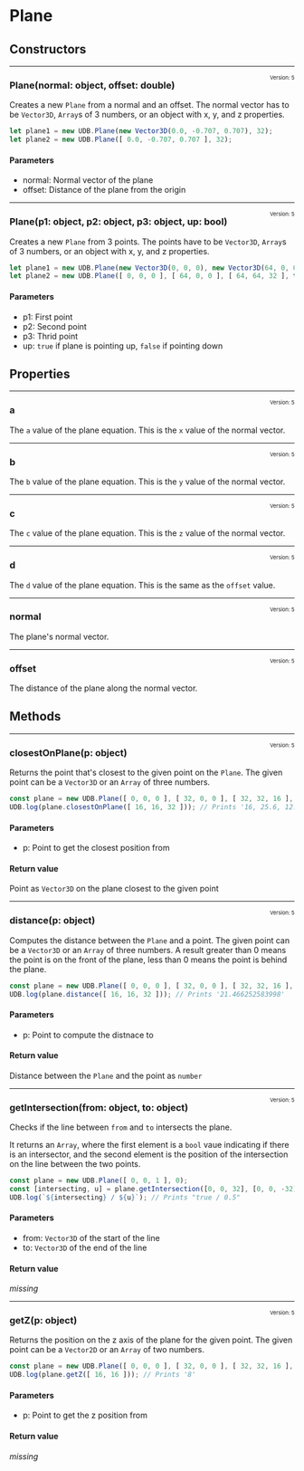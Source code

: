 # Plane

## Constructors

---
<span style="float:right;font-weight:normal;font-size:66%">Version: 5</span>
### Plane(normal: object, offset: double)
Creates a new `Plane` from a normal and an offset. The normal vector has to be `Vector3D`, `Array`s of 3 numbers, or an object with x, y, and z properties.

```js
let plane1 = new UDB.Plane(new Vector3D(0.0, -0.707, 0.707), 32);
let plane2 = new UDB.Plane([ 0.0, -0.707, 0.707 ], 32);
```
#### Parameters
* normal: Normal vector of the plane
* offset: Distance of the plane from the origin

---
<span style="float:right;font-weight:normal;font-size:66%">Version: 5</span>
### Plane(p1: object, p2: object, p3: object, up: bool)
Creates a new `Plane` from 3 points. The points have to be `Vector3D`, `Array`s of 3 numbers, or an object with x, y, and z properties.

```js
let plane1 = new UDB.Plane(new Vector3D(0, 0, 0), new Vector3D(64, 0, 0), new Vector3D(64, 64, 32), true);
let plane2 = new UDB.Plane([ 0, 0, 0 ], [ 64, 0, 0 ], [ 64, 64, 32 ], true);
```
#### Parameters
* p1: First point
* p2: Second point
* p3: Thrid point
* up: `true` if plane is pointing up, `false` if pointing down
## Properties

---
<span style="float:right;font-weight:normal;font-size:66%">Version: 5</span>
### a
The `a` value of the plane equation. This is the `x` value of the normal vector.

---
<span style="float:right;font-weight:normal;font-size:66%">Version: 5</span>
### b
The `b` value of the plane equation. This is the `y` value of the normal vector.

---
<span style="float:right;font-weight:normal;font-size:66%">Version: 5</span>
### c
The `c` value of the plane equation. This is the `z` value of the normal vector.

---
<span style="float:right;font-weight:normal;font-size:66%">Version: 5</span>
### d
The `d` value of the plane equation. This is the same as the `offset` value.

---
<span style="float:right;font-weight:normal;font-size:66%">Version: 5</span>
### normal
The plane's normal vector.

---
<span style="float:right;font-weight:normal;font-size:66%">Version: 5</span>
### offset
The distance of the plane along the normal vector.
## Methods

---
<span style="float:right;font-weight:normal;font-size:66%">Version: 5</span>
### closestOnPlane(p: object)
Returns the point that's closest to the given point on the `Plane`. The given point can be a `Vector3D` or an `Array` of three numbers.

```js
const plane = new UDB.Plane([ 0, 0, 0 ], [ 32, 0, 0 ], [ 32, 32, 16 ], true);
UDB.log(plane.closestOnPlane([ 16, 16, 32 ])); // Prints '16, 25.6, 12.8'
```
#### Parameters
* p: Point to get the closest position from
#### Return value
Point as `Vector3D` on the plane closest to the given point

---
<span style="float:right;font-weight:normal;font-size:66%">Version: 5</span>
### distance(p: object)
Computes the distance between the `Plane` and a point. The given point can be a `Vector3D` or an `Array` of three numbers. A result greater than 0 means the point is on the front of the plane, less than 0 means the point is behind the plane.

```js
const plane = new UDB.Plane([ 0, 0, 0 ], [ 32, 0, 0 ], [ 32, 32, 16 ], true);
UDB.log(plane.distance([ 16, 16, 32 ])); // Prints '21.466252583998'
```
#### Parameters
* p: Point to compute the distnace to
#### Return value
Distance between the `Plane` and the point as `number`

---
<span style="float:right;font-weight:normal;font-size:66%">Version: 5</span>
### getIntersection(from: object, to: object)
Checks if the line between `from` and `to` intersects the plane.

It returns an `Array`, where the first element is a `bool` vaue indicating if there is an intersector, and the second element is the position of the intersection on the line between the two points.


```js
const plane = new UDB.Plane([ 0, 0, 1 ], 0);
const [intersecting, u] = plane.getIntersection([0, 0, 32], [0, 0, -32]);
UDB.log(`${intersecting} / ${u}`); // Prints "true / 0.5"
```
#### Parameters
* from: `Vector3D` of the start of the line
* to: `Vector3D` of the end of the line
#### Return value
*missing*

---
<span style="float:right;font-weight:normal;font-size:66%">Version: 5</span>
### getZ(p: object)
Returns the position on the z axis of the plane for the given point. The given point can be a `Vector2D` or an `Array` of two numbers.

```js
const plane = new UDB.Plane([ 0, 0, 0 ], [ 32, 0, 0 ], [ 32, 32, 16 ], true);
UDB.log(plane.getZ([ 16, 16 ])); // Prints '8'
```
#### Parameters
* p: Point to get the z position from
#### Return value
*missing*
